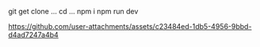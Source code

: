 git get clone ...
cd ...
npm i
npm run dev

https://github.com/user-attachments/assets/c23484ed-1db5-4956-9bbd-d4ad7247a4b4

